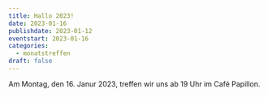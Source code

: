 ```yaml
---
title: Hallo 2023!
date: 2023-01-16
publishdate: 2023-01-12
eventstart: 2023-01-16
categories:
  - monatstreffen
draft: false
---
```



Am Montag, den 16. Janur 2023, treffen wir uns ab 19 Uhr im Café Papillon. 


